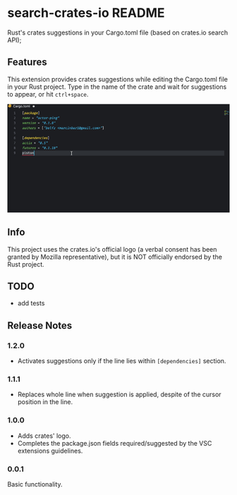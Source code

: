 # search-crates-io README

Rust's crates suggestions in your Cargo.toml file (based on crates.io search API);

## Features

This extension provides crates suggestions while editing the Cargo.toml file in your Rust project.
Type in the name of the crate and wait for suggestions to appear, or hit `ctrl+space`.

![suggestions](images/suggestions.gif)

## Info
This project uses the crates.io's official logo (a verbal consent has been granted by Mozilla representative), but it is NOT officially endorsed by the Rust project.

## TODO
- add tests

## Release Notes

### 1.2.0

- Activates suggestions only if the line lies within `[dependencies]` section.

### 1.1.1

- Replaces whole line when suggestion is applied, despite of the cursor position in the line.

### 1.0.0

- Adds crates' logo.
- Completes the package.json fields required/suggested by the VSC extensions guidelines.

### 0.0.1

Basic functionality.
